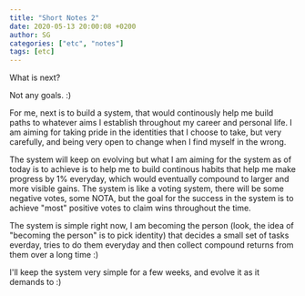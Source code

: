 ```yaml
---
title: "Short Notes 2"
date: 2020-05-13 20:00:08 +0200
author: SG
categories: ["etc", "notes"]
tags: [etc]
---
```


What is next?

Not any goals. :)

For me, next is to build a system, that would continously help me build paths to whatever aims I establish throughout my career and personal life. I am aiming for taking pride in the identities that I choose to take, but very carefully, and being very open to change when I find myself in the wrong.

The system will keep on evolving but what I am aiming for the system as of today is to achieve is to help me to build continous habits that help me make progress by 1% everyday, which would eventually compound to larger and more visible gains. The system is like a voting system, there will be some negative votes, some NOTA, but the goal for the success in the system is to achieve "most" positive votes to claim wins throughout the time.

The system is simple right now, I am becoming the person (look, the idea of "becoming the person" is to pick identity) that decides a small set of tasks everday, tries to do them everyday and then collect compound returns from them over a long time :)

I'll keep the system very simple for a few weeks, and evolve it as it demands to :)
